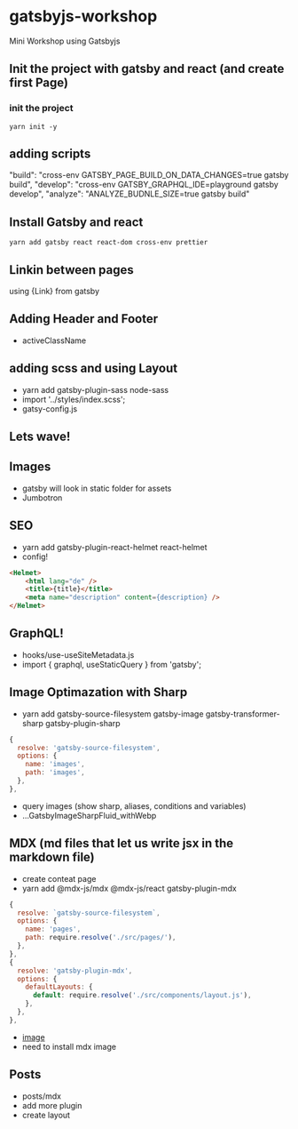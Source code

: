 # gatsbyjs-workshop
Mini Workshop using Gatsbyjs

## Init the project with gatsby and react (and create first Page)

### init the project
`yarn init -y`

## adding scripts
"build": "cross-env GATSBY_PAGE_BUILD_ON_DATA_CHANGES=true gatsby build",
"develop": "cross-env GATSBY_GRAPHQL_IDE=playground gatsby develop",
"analyze": "ANALYZE_BUDNLE_SIZE=true gatsby build"

## Install Gatsby and react
`yarn add gatsby react react-dom cross-env prettier`

## Linkin between pages
using {Link} from gatsby

## Adding Header and Footer
- activeClassName

## adding scss and using Layout
- yarn add gatsby-plugin-sass node-sass
- import '../styles/index.scss';
- gatsy-config.js

## Lets wave!

## Images
- gatsby will look in static folder for assets
- Jumbotron

## SEO
- yarn add gatsby-plugin-react-helmet react-helmet
- config!
```html
<Helmet>
    <html lang="de" />
    <title>{title}</title>
    <meta name="description" content={description} />
</Helmet>
```

## GraphQL!
- hooks/use-useSiteMetadata.js
- import { graphql, useStaticQuery } from 'gatsby';

## Image Optimazation with Sharp
 - yarn add gatsby-source-filesystem gatsby-image gatsby-transformer-sharp gatsby-plugin-sharp
```js
{
  resolve: 'gatsby-source-filesystem',
  options: {
    name: 'images',
    path: 'images',
  },
},
```
- query images (show sharp, aliases, conditions and variables)
- ...GatsbyImageSharpFluid_withWebp

## MDX (md files that let us write jsx in the markdown file)
- create conteat page
- yarn add @mdx-js/mdx @mdx-js/react gatsby-plugin-mdx
```js
{
  resolve: `gatsby-source-filesystem`,
  options: {
    name: 'pages',
    path: require.resolve('./src/pages/'),
  },
},
{
  resolve: 'gatsby-plugin-mdx',
  options: {
    defaultLayouts: {
      default: require.resolve('./src/components/layout.js'),
    },
  },
},
```
- [image](./images)
- need to install mdx image

## Posts
- posts/mdx
- add more plugin
- create layout
